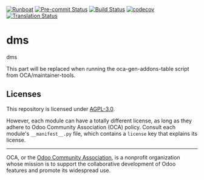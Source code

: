 
[![Runboat](https://img.shields.io/badge/runboat-Try%20me-875A7B.png)](https://runboat.odoo-community.org/builds?repo=OCA/dms&target_branch=18.0)
[![Pre-commit Status](https://github.com/OCA/dms/actions/workflows/pre-commit.yml/badge.svg?branch=18.0)](https://github.com/OCA/dms/actions/workflows/pre-commit.yml?query=branch%3A18.0)
[![Build Status](https://github.com/OCA/dms/actions/workflows/test.yml/badge.svg?branch=18.0)](https://github.com/OCA/dms/actions/workflows/test.yml?query=branch%3A18.0)
[![codecov](https://codecov.io/gh/OCA/dms/branch/18.0/graph/badge.svg)](https://codecov.io/gh/OCA/dms)
[![Translation Status](https://translation.odoo-community.org/widgets/dms-18-0/-/svg-badge.svg)](https://translation.odoo-community.org/engage/dms-18-0/?utm_source=widget)

<!-- /!\ do not modify above this line -->

# dms

dms

<!-- /!\ do not modify below this line -->

<!-- prettier-ignore-start -->

[//]: # (addons)

This part will be replaced when running the oca-gen-addons-table script from OCA/maintainer-tools.

[//]: # (end addons)

<!-- prettier-ignore-end -->

## Licenses

This repository is licensed under [AGPL-3.0](LICENSE).

However, each module can have a totally different license, as long as they adhere to Odoo Community Association (OCA)
policy. Consult each module's `__manifest__.py` file, which contains a `license` key
that explains its license.

----
OCA, or the [Odoo Community Association](http://odoo-community.org/), is a nonprofit
organization whose mission is to support the collaborative development of Odoo features
and promote its widespread use.
